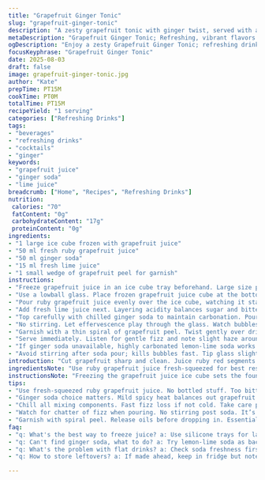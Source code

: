```yaml
---
title: "Grapefruit Ginger Tonic"
slug: "grapefruit-ginger-tonic"
description: "A zesty grapefruit tonic with ginger twist, served with a frozen juice cube. Combines fresh ruby grapefruit juice, ginger soda, and a splash of lime. Refreshing, no alcohol needed but easy to spike. Rounded flavors and bright fizz. Aromatic citrus peel garnish elevates the glass. Quick to assemble; relies on fresh, vibrant ingredients. Substitutions include regular soda for ginger soda or lemon juice if grapefruit scarce. Chill all components before mixing to keep fizz intact. Pay attention to aroma and texture cues for best timing."
metaDescription: "Grapefruit Ginger Tonic; Refreshing, vibrant flavors of ruby grapefruit with a ginger twist; no alcohol, just pure refreshment."
ogDescription: "Enjoy a zesty Grapefruit Ginger Tonic; refreshing drink with ruby grapefruit juice and ginger soda; perfect for any occasion."
focusKeyphrase: "Grapefruit Ginger Tonic"
date: 2025-08-03
draft: false
image: grapefruit-ginger-tonic.jpg
author: "Kate"
prepTime: PT15M
cookTime: PT0M
totalTime: PT15M
recipeYield: "1 serving"
categories: ["Refreshing Drinks"]
tags:
- "beverages"
- "refreshing drinks"
- "cocktails"
- "ginger"
keywords:
- "grapefruit juice"
- "ginger soda"
- "lime juice"
breadcrumb: ["Home", "Recipes", "Refreshing Drinks"]
nutrition: 
 calories: "70"
 fatContent: "0g"
 carbohydrateContent: "17g"
 proteinContent: "0g"
ingredients:
- "1 large ice cube frozen with grapefruit juice"
- "50 ml fresh ruby grapefruit juice"
- "50 ml ginger soda"
- "15 ml fresh lime juice"
- "1 small wedge of grapefruit peel for garnish"
instructions:
- "Freeze grapefruit juice in an ice cube tray beforehand. Large size preferred for slower melting."
- "Use a lowball glass. Place frozen grapefruit juice cube at the bottom. Should barely crack the glass with weight."
- "Pour ruby grapefruit juice evenly over the ice cube, watching it start to chill with faint fizzing sound."
- "Add fresh lime juice next. Layering acidity balances sugar and bitterness."
- "Top carefully with chilled ginger soda to maintain carbonation. Pour slowly over back of spoon if needed."
- "No stirring. Let effervescence play through the glass. Watch bubbles cling and rise steadily."
- "Garnish with a thin spiral of grapefruit peel. Twist gently over drink to release oils before dropping in."
- "Serve immediately. Listen for gentle fizz and note slight haze around melting ice—signals drink at peak flavor."
- "If ginger soda unavailable, highly carbonated lemon-lime soda works. Replace lime with lemon juice for citrus punch."
- "Avoid stirring after soda pour; kills bubbles fast. Tip glass slightly while drinking to appreciate aroma and effervescence."
introduction: "Cut grapefruit sharp and clean. Juice ruby red segments until fragrant oils pop, no bitterness. Freeze some juice in large cube form—takes time but worth chilling slow without dilution. Freshness matters. Soda element vital; ginger soda has slight spice that cuts grapefruit bitterness and adds depth. Lime juice adds brightness, layers acidity without overpowering. Keep everything cold. No over stirring puts bubbles front and center. Citrus peel garnish isn’t decoration—twisting releases aromatic oils that hit nostrils first. Drinking layered, playful. Senses catch fizz, bite, citrus bittersweetness all at once. Simple, fast, refreshing. Great at any time of day. If ginger soda missing, lemon-lime soda works but flavor profile shifts sweeter. No alcohol but easy add gin or vodka. Classic techniques, slight tweaks."
ingredientsNote: "Use ruby grapefruit juice fresh-squeezed for best results. Avoid bottled; often too bitter or flat. When freezing the juice for ice cube, use silicone trays for easy release. Large cubes slow dilution inside glass. Ginger soda provides mild heat and carbonation to balance. Substitute with sparkling water and ginger syrup if needed—adjust sweetness accordingly. Lime juice counterbalances grapefruit’s acidity, cut bitterness, without losing freshness. Garnish peel spiral releases essential oils—don’t skip or substitute with zest; the peel’s oily oils react differently. Glass must be sturdy lowball style. Pre-chill ingredients for a lively finish. If no grapefruit juice frozen cube, just regular ice but drink will dilute faster."
instructionsNote: "Freezing the grapefruit juice ice cube sets the foundation—takes 4-6 hours but pays off in texture and flavor retention. Large cubes melt slower, preserving effervescence. Layer liquids gently for a multi-dimensional taste. Pour soda last to keep fizz intact; use spoon if splash too heavy. No stirring after soda goes in. Watch bubbles cling to ice; a good sign of freshness and proper carbonation. Spiral the peel to release essential oils—don’t shred it into the drink; oils carry aroma, not bitterness. Serve immediately; carbonation fades fast at room temperature. If flavor feels flat, check soda freshness or juice quality. No complicated tools needed. Focus on sensory cues: sound of fizz, sight of bubbles, aroma on peel, taste balance."
tips:
- "Use fresh-squeezed ruby grapefruit juice. No bottled stuff. Too bitter. Juice till oils pop. Freeze in large cubes. Slower melting is crucial."
- "Ginger soda choice matters. Mild spicy heat balances out grapefruit’s sharpness. Go with high carbonation. Regular soda works but lose depth. Adjust sweetness."
- "Chill all mixing components. Fast fizz loss if not cold. Take care pouring. Spoon helps for light touch to maintain bubbles."
- "Watch for chatter of fizz when pouring. No stirring post soda. It’s a bubble killer. Kind of like a balloon losing air too fast."
- "Garnish with spiral peel. Release oils before dropping in. Essential for aroma kick. Zest won’t cut it. Just won’t hit the nose right."
faq:
- "q: What's the best way to freeze juice? a: Use silicone trays for large cubes. Easier to release. Freeze for 4-6 hours. Be patient with timing."
- "q: Can't find ginger soda, what to do? a: Try lemon-lime soda as back up. But sweeter profile. Adjust lime to lemon juice. Balance flavors differently."
- "q: What's the problem with flat drinks? a: Check soda freshness first. Outdated soda loses fizz fast. Always taste before pouring in to drink."
- "q: How to store leftovers? a: If made ahead, keep in fridge but note carbonation fades. Better to drink fresh; bubbles won’t last. Use within day."

---
```

